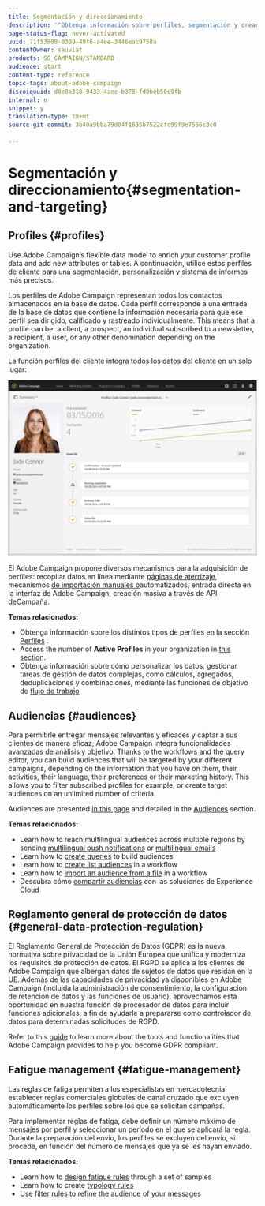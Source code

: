 ```yaml
---
title: Segmentación y direccionamiento
description: '"Obtenga información sobre perfiles, segmentación y creación de audiencias en Campaña: cree audiencias, importe contactos que compartan audiencias con las soluciones de Experience Cloud y evite la fatiga del marketing".'
page-status-flag: never-activated
uuid: 71f53808-0309-49f6-a4ee-3446eac9758a
contentOwner: sauviat
products: SG_CAMPAIGN/STANDARD
audience: start
content-type: reference
topic-tags: about-adobe-campaign
discoiquuid: d8c8a318-9433-4aec-b378-fd0beb50e9fb
internal: n
snippet: y
translation-type: tm+mt
source-git-commit: 3b40a9bba79d04f1635b7522cfc99f9e7566c3c0

---
```



# Segmentación y direccionamiento{#segmentation-and-targeting}

## Profiles {#profiles}

Use Adobe Campaign’s flexible data model to enrich your customer profile data and add new attributes or tables. A continuación, utilice estos perfiles de cliente para una segmentación, personalización y sistema de informes más precisos.

Los perfiles de Adobe Campaign representan todos los contactos almacenados en la base de datos. Cada perfil corresponde a una entrada de la base de datos que contiene la información necesaria para que ese perfil sea dirigido, calificado y rastreado individualmente. This means that a profile can be: a client, a prospect, an individual subscribed to a newsletter, a recipient, a user, or any other denomination depending on the organization.

La función perfiles del cliente integra todos los datos del cliente en un solo lugar:

![](assets/mkt_hist_view.png)

El Adobe Campaign propone diversos mecanismos para la adquisición de perfiles: recopilar datos en línea mediante [páginas de aterrizaje](../../channels/using/getting-started-with-landing-pages.md), mecanismos [de importación manuales o](../../automating/using/about-data-import-and-export.md)automatizados, entrada [](../../audiences/using/creating-profiles.md) directa en la interfaz de Adobe Campaign, creación masiva a través de API [de](../../api/using/about-campaign-standard-apis.md)Campaña.

**Temas relacionados:**

* Obtenga información sobre los distintos tipos de perfiles en la sección [Perfiles](../../audiences/using/about-profiles.md) .
* Access the number of **Active Profiles** in your organization in [this section](../../audiences/using/active-profiles.md).
* Obtenga información sobre cómo personalizar los datos, gestionar tareas de gestión de datos complejas, como cálculos, agregados, deduplicaciones y combinaciones, mediante las funciones de objetivo de [flujo de trabajo](../../automating/using/about-targeting-activities.md)

## Audiencias {#audiences}

Para permitirle entregar mensajes relevantes y eficaces y captar a sus clientes de manera eficaz, Adobe Campaign integra funcionalidades avanzadas de análisis y objetivo. Thanks to the workflows and the query editor, you can build audiences that will be targeted by your different campaigns, depending on the information that you have on them, their activities, their language, their preferences or their marketing history. This allows you to filter subscribed profiles for example, or create target audiences on an unlimited number of criteria.

Audiences are presented [in this page](../../audiences/using/about-audiences.md) and detailed in the [Audiences](../../audiences/using/creating-audiences.md) section.

**Temas relacionados:**

* Learn how to reach multilingual audiences across multiple regions by sending [multilingual push notifications](../../channels/using/creating-a-multilingual-push-notification.md) or [multilingual emails](../../channels/using/creating-a-multilingual-email.md)
* Learn how to [create queries](../../audiences/using/creating-audiences.md#creating-query-audiences) to build audiences
* Learn how to [create list audiences](../../audiences/using/creating-audiences.md#creating-list-audiences) in a workflow
* Learn how to [import an audience from a file](../../audiences/using/creating-audiences.md#creating-file-audiences) in a workflow
* Descubra cómo [compartir audiencias](../../audiences/using/creating-audiences.md#creating-experience-cloud-audiences) con las soluciones de Experience Cloud

## Reglamento general de protección de datos {#general-data-protection-regulation}

El Reglamento General de Protección de Datos (GDPR) es la nueva normativa sobre privacidad de la Unión Europea que unifica y moderniza los requisitos de protección de datos. El RGPD se aplica a los clientes de Adobe Campaign que albergan datos de sujetos de datos que residan en la UE. Además de las capacidades de privacidad ya disponibles en Adobe Campaign (incluida la administración de consentimiento, la configuración de retención de datos y las funciones de usuario), aprovechamos esta oportunidad en nuestra función de procesador de datos para incluir funciones adicionales, a fin de ayudarle a prepararse como controlador de datos para determinadas solicitudes de RGPD.

Refer to this [guide](https://docs.campaign.adobe.com/doc/standard/getting_started/en/ACS_GDPR.html) to learn more about the tools and functionalities that Adobe Campaign provides to help you become GDPR compliant.

## Fatigue management {#fatigue-management}

Las reglas de fatiga permiten a los especialistas en mercadotecnia establecer reglas comerciales globales de canal cruzado que excluyen automáticamente los perfiles sobre los que se solicitan campañas.

Para implementar reglas de fatiga, debe definir un número máximo de mensajes por perfil y seleccionar un período en el que se aplicará la regla. Durante la preparación del envío, los perfiles se excluyen del envío, si procede, en función del número de mensajes que ya se les hayan enviado.

**Temas relacionados:**

* Learn how to [design fatigue rules](../../sending/using/fatigue-rules.md#examples) through a set of samples
* Learn how to create [typology rules](../../sending/using/about-typology-rules.md)
* Use [filter rules](../../sending/using/filtering-rules.md) to refine the audience of your messages
